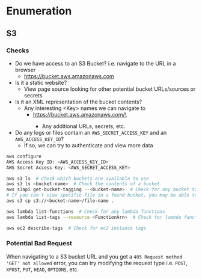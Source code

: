 # Enumeration

## S3

### Checks

* Do we have access to an S3 Bucket? i.e. navigate to the URL in a browser
  * https://bucket.aws.amazonaws.com
* Is it a static website?
  * View page source looking for other potential bucket URLs/sources or secrets
* Is it an XML representation of the bucket contents?
  * Any interesting \<Key> names we can navigate to
    * https://bucket.aws.amazonaws.com/\<Key>
      * Any additional URLs, secrets, etc.
* Do any logs or files contain an `AWS_SECRET_ACCESS_KEY` and an `AWS_ACCESS_KEY_ID`?
  * If so, we can try to authenticate and view more data

```bash
aws configure
AWS Access Key ID: <AWS_ACCESS_KEY_ID>
AWS Secret Access Key: <AWS_SECRET_ACCESS_KEY>

aws s3 ls  # Check which buckets are available to use
aws s3 ls <bucket-name>  # Check the contents of a bucket
aws s3api get-bucket-tagging --<bucket-name>  # Check for any bucket tags
# If you can't view specific file in a found bucket, you may be able to copy it locally
aws s3 cp s3://<bucket-name>/file-name .

aws lambda list-functions  # Check for any lambda functions
aws lambda list-tags --resource <FunctionArn>  # Check for lambda function tags

aws ec2 describe-tags  # Check for ec2 instance tags
```

### Potential Bad Request

When navigating to a S3 bucket URL and you get a `405 Request method 'GET' not allowed` error, you can try modifying the request type i.e. `POST`, `XPOST`, `PUT`, `HEAD`, `OPTIONS`, etc.
